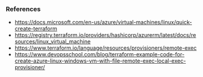 ### References
- https://docs.microsoft.com/en-us/azure/virtual-machines/linux/quick-create-terraform
- https://registry.terraform.io/providers/hashicorp/azurerm/latest/docs/resources/linux_virtual_machine
- https://www.terraform.io/language/resources/provisioners/remote-exec
- https://www.devopsschool.com/blog/terraform-example-code-for-create-azure-linux-windows-vm-with-file-remote-exec-local-exec-provisioner/